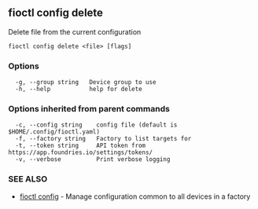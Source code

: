 ## fioctl config delete

Delete file from the current configuration

```
fioctl config delete <file> [flags]
```

### Options

```
  -g, --group string   Device group to use
  -h, --help           help for delete
```

### Options inherited from parent commands

```
  -c, --config string    config file (default is $HOME/.config/fioctl.yaml)
  -f, --factory string   Factory to list targets for
  -t, --token string     API token from https://app.foundries.io/settings/tokens/
  -v, --verbose          Print verbose logging
```

### SEE ALSO

* [fioctl config](fioctl_config.md)	 - Manage configuration common to all devices in a factory

